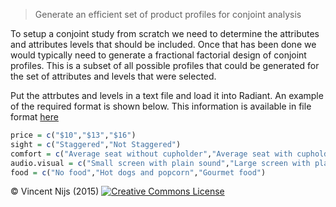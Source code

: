 > Generate an efficient set of product profiles for conjoint analysis

To setup a conjoint study from scratch we need to determine the attributes and attributes levels that should be included. Once that has been done we would typically need to generate a fractional factorial design of conjoint profiles. This is a subset of all possible profiles that could be generated for the set of attributes and levels that were selected.

Put the attrbutes and levels in a text file and load it into Radiant. An example of the required format is shown below. This information is available in file format [here](https://github.com/mostly-harmless/radiant/blob/master/examples/profiles-movie.txt)

```r
price = c("$10","$13","$16")
sight = c("Staggered","Not Staggered")
comfort = c("Average seat without cupholder","Average seat with cupholder","Large seat with cupholder")
audio.visual = c("Small screen with plain sound","Large screen with plain sound","Large screen with digital sound")
food = c("No food","Hot dogs and popcorn","Gourmet food")
```

&copy; Vincent Nijs (2015) <a rel="license" href="http://creativecommons.org/licenses/by-nc-sa/4.0/" target="_blank"><img alt="Creative Commons License" style="border-width:0" src="imgs/80x15.png" /></a>
